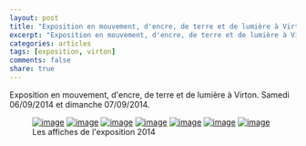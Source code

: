 ```yaml
---
layout: post
title: "Exposition en mouvement, d'encre, de terre et de lumière à Virton"
excerpt: "Exposition en mouvement, d'encre, de terre et de lumière à Virton"
categories: articles
tags: [exposition, virton]
comments: false
share: true
---
```


Exposition en mouvement, d'encre, de terre et de lumière à Virton. Samedi 06/09/2014 et dimanche 07/09/2014.


<figure class="third">
	<a href="http://www.foo.be/expovirton2014/image-AlexandreDulaunoy.png"><img src="http://www.foo.be/expovirton2014/image-AlexandreDulaunoy.png" alt="image"></a>
	<a href="http://www.foo.be/expovirton2014/image-BeatriceRongvaux.png"><img src="http://www.foo.be/expovirton2014/image-BeatriceRongvaux.png" alt="image"></a>
	<a href="http://www.foo.be/expovirton2014/image-BernadetteDelforge.png"><img src="http://www.foo.be/expovirton2014/image-BernadetteDelforge.png" alt="image"></a>
	<a href="http://www.foo.be/expovirton2014/image-JulieBonnefond.png"><img src="http://www.foo.be/expovirton2014/image-JulieBonnefond.png" alt="image"></a>
	<a href="http://www.foo.be/expovirton2014/image-StephaneAlfonsi.png"><img src="http://www.foo.be/expovirton2014/image-StephaneAlfonsi.png" alt="image"></a>
	<a href="http://www.foo.be/expovirton2014/image-VeroniqueLeukers.png"><img src="http://www.foo.be/expovirton2014/image-VeroniqueLeukers.png" alt="image"></a>
    <a href="http://www.foo.be/expovirton2014/image-VitoranioGarcia.png"><img src="http://www.foo.be/expovirton2014/image-VitoranioGarcia.png" alt="image"></a>
	<figcaption>Les affiches de l'exposition 2014</figcaption>
</figure>
